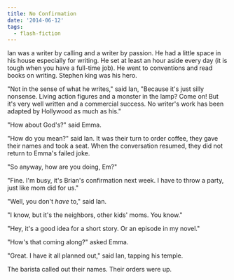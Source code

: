 ```yaml
---
title: No Confirmation
date: '2014-06-12'
tags:
  - flash-fiction
---
```


Ian was a writer by calling and a writer by passion. He had a little space in
his house especially for writing. He set at least an hour aside every day (it is
tough when you have a full-time job). He went to conventions and read books on
writing. Stephen king was his hero.

<!-- truncate -->

"Not in the sense of what he writes," said Ian, "Because it's just silly
nonsense. Living action figures and a monster in the lamp? Come on! But it's
very well written and a commercial success. No writer's work has been adapted by
Hollywood as much as his."

"How about God's?" said Emma.

"How do you mean?" said Ian. It was their turn to order coffee, they gave their
names and took a seat. When the conversation resumed, they did not return to
Emma's failed joke.

"So anyway, how are you doing, Em?"

"Fine. I'm busy, it's Brian's confirmation next week. I have to throw a party,
just like mom did for us."

"Well, you don't _have_ to," said Ian.

"I know, but it's the neighbors, other kids' moms. You know."

"Hey, it's a good idea for a short story. Or an episode in my novel."

"How's that coming along?" asked Emma.

"Great. I have it all planned out," said Ian, tapping his temple.

The barista called out their names. Their orders were up.
